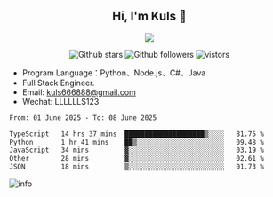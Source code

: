 <h2 align="center"> Hi, I'm Kuls 👋 </h2>
<p align="center">
    <p align="center">
        <img src=" https://avatars.githubusercontent.com/u/42165104?s=460&u=5c7fbf0bce7d4b38a15a44676e6f64b529e47598&v=4"/>
    </p>
    <p align="center">
      <img src="https://img.shields.io/github/stars/hellokuls?style=social" alt="Github stars" />
      <img src="https://img.shields.io/github/followers/hellokuls?style=social" alt="Github followers" />
      <img src="https://visitor-badge.glitch.me/badge?page_id=hellokuls.readme" alt="vistors" />
    </p>
</p>

- Program Language：Python、Node.js、C#、Java
- Full Stack Engineer.
- Email: kuls666888@gmail.com
- Wechat: LLLLLLS123

<!--START_SECTION:waka-->

```txt
From: 01 June 2025 - To: 08 June 2025

TypeScript   14 hrs 37 mins  ████████████████████▒░░░░   81.75 %
Python       1 hr 41 mins    ██▒░░░░░░░░░░░░░░░░░░░░░░   09.48 %
JavaScript   34 mins         ▓░░░░░░░░░░░░░░░░░░░░░░░░   03.19 %
Other        28 mins         ▓░░░░░░░░░░░░░░░░░░░░░░░░   02.61 %
JSON         18 mins         ▒░░░░░░░░░░░░░░░░░░░░░░░░   01.73 %
```

<!--END_SECTION:waka-->

![info](https://github-readme-stats.vercel.app/api?username=hellokuls&show_icons=true&count_private=true&hide=prs&theme=default_repocard)



